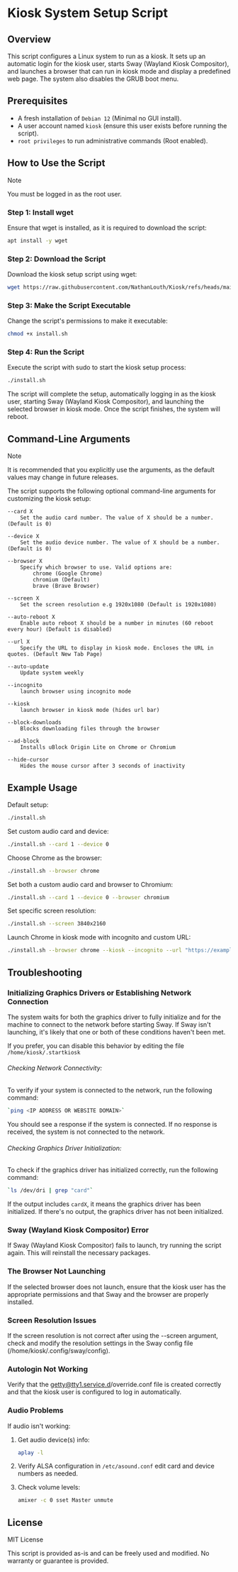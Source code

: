# Kiosk System Setup Script

## Overview
This script configures a Linux system to run as a kiosk. It sets up an automatic login for the kiosk user, starts Sway (Wayland Kiosk Compositor), and launches a browser that can run in kiosk mode and display a predefined web page. The system also disables the GRUB boot menu.

## Prerequisites
- A fresh installation of `Debian 12` (Minimal no GUI install).
- A user account named `kiosk` (ensure this user exists before running the script).
- `root privileges` to run administrative commands (Root enabled).

## How to Use the Script

> [!NOTE]
> You must be logged in as the root user.

### Step 1: Install wget

Ensure that wget is installed, as it is required to download the script:

```bash
apt install -y wget
```

### Step 2: Download the Script

Download the kiosk setup script using wget:

```bash
wget https://raw.githubusercontent.com/NathanLouth/Kiosk/refs/heads/main/install.sh
```

### Step 3: Make the Script Executable

Change the script's permissions to make it executable:

```bash
chmod +x install.sh
```

### Step 4: Run the Script

Execute the script with sudo to start the kiosk setup process:

```bash
./install.sh
```

The script will complete the setup, automatically logging in as the kiosk user, starting Sway (Wayland Kiosk Compositor), and launching the selected browser in kiosk mode. Once the script finishes, the system will reboot.

## Command-Line Arguments

> [!NOTE]
> It is recommended that you explicitly use the arguments, as the default values may change in future releases.

The script supports the following optional command-line arguments for customizing the kiosk setup:

    --card X
        Set the audio card number. The value of X should be a number. (Default is 0)

    --device X
        Set the audio device number. The value of X should be a number. (Default is 0)

    --browser X
        Specify which browser to use. Valid options are:
            chrome (Google Chrome)
            chromium (Default)
            brave (Brave Browser)
    
    --screen X
        Set the screen resolution e.g 1920x1080 (Default is 1920x1080)

    --auto-reboot X
        Enable auto reboot X should be a number in minutes (60 reboot every hour) (Default is disabled)
            
    --url X
        Specify the URL to display in kiosk mode. Encloses the URL in quotes. (Default New Tab Page)

    --auto-update
        Update system weekly

    --incognito
        launch browser using incognito mode
        
    --kiosk
        launch browser in kiosk mode (hides url bar)

    --block-downloads
        Blocks downloading files through the browser

    --ad-block
        Installs uBlock Origin Lite on Chrome or Chromium

    --hide-cursor
        Hides the mouse cursor after 3 seconds of inactivity
        
## Example Usage

Default setup:

```bash
./install.sh
```

Set custom audio card and device:

```bash
./install.sh --card 1 --device 0
```

Choose Chrome as the browser:

```bash
./install.sh --browser chrome
```

Set both a custom audio card and browser to Chromium:

```bash
./install.sh --card 1 --device 0 --browser chromium
```

Set specific screen resolution:

```bash
./install.sh --screen 3840x2160
```

Launch Chrome in kiosk mode with incognito and custom URL:

```bash
./install.sh --browser chrome --kiosk --incognito --url "https://example.org"
```

## Troubleshooting

### Initializing Graphics Drivers or Establishing Network Connection

The system waits for both the graphics driver to fully initialize and for the machine to connect to the network before starting Sway. If Sway isn't launching, it's likely that one or both of these conditions haven't been met.

If you prefer, you can disable this behavior by editing the file `/home/kiosk/.startkiosk`

###### Checking Network Connectivity:
To verify if your system is connected to the network, run the following command:
```bash
`ping <IP ADDRESS OR WEBSITE DOMAIN>`
```
You should see a response if the system is connected. If no response is received, the system is not connected to the network.

###### Checking Graphics Driver Initialization:
To check if the graphics driver has initialized correctly, run the following command:
```bash
`ls /dev/dri | grep "card"`
```
If the output includes `cardX`, it means the graphics driver has been initialized. If there's no output, the graphics driver has not been initialized.

### Sway (Wayland Kiosk Compositor) Error
If Sway (Wayland Kiosk Compositor) fails to launch, try running the script again. This will reinstall the necessary packages.

### The Browser Not Launching
If the selected browser does not launch, ensure that the kiosk user has the appropriate permissions and that Sway and the browser are properly installed.

### Screen Resolution Issues
If the screen resolution is not correct after using the --screen argument, check and modify the resolution settings in the Sway config file (/home/kiosk/.config/sway/config).

### Autologin Not Working
Verify that the getty@tty1.service.d/override.conf file is created correctly and that the kiosk user is configured to log in automatically.

### Audio Problems
If audio isn't working:

1. Get audio device(s) info:
   ```bash
   aplay -l
   ```
2. Verify ALSA configuration in `/etc/asound.conf` edit card and device numbers as needed.
   
3. Check volume levels:
   ```bash
   amixer -c 0 sset Master unmute
   ```
   
## License
MIT License

This script is provided as-is and can be freely used and modified. No warranty or guarantee is provided.
